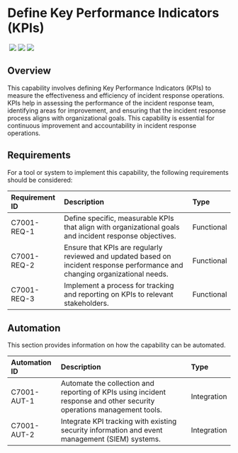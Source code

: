 # Define Key Performance Indicators (KPIs)
&nbsp;![](https://img.shields.io/badge/ID-C7001-blue)&nbsp;![](https://img.shields.io/badge/Phase-Operations_%28P0007%29-blue)&nbsp;![](https://img.shields.io/badge/Category-General-blue)
## Overview
This capability involves defining Key Performance Indicators (KPIs) to measure the effectiveness and efficiency of incident response operations. KPIs help in assessing the performance of the incident response team, identifying areas for improvement, and ensuring that the incident response process aligns with organizational goals. This capability is essential for continuous improvement and accountability in incident response operations.

## Requirements
For a tool or system to implement this capability, the following requirements should be considered:

| Requirement ID | Description | Type |
| :--- | :--- | :--- |
| C7001-REQ-1 | Define specific, measurable KPIs that align with organizational goals and incident response objectives. | Functional|
| C7001-REQ-2 | Ensure that KPIs are regularly reviewed and updated based on incident response performance and changing organizational needs. | Functional|
| C7001-REQ-3 | Implement a process for tracking and reporting on KPIs to relevant stakeholders. | Functional|

## Automation
This section provides information on how the capability can be automated.

| Automation ID | Description | Type |
| :--- | :--- | :--- |
| C7001-AUT-1 | Automate the collection and reporting of KPIs using incident response and other security operations management tools. | Integration |
| C7001-AUT-2 | Integrate KPI tracking with existing security information and event management (SIEM) systems. | Integration |